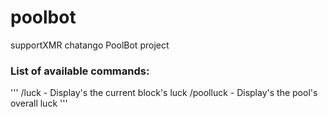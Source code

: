 # poolbot
supportXMR chatango PoolBot project

### List of available commands:
'''
/luck		- Display's the current block's luck
/poolluck	- Display's the pool's overall luck
'''
